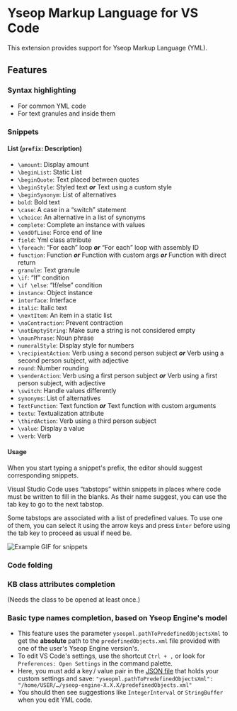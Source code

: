 # Yseop Markup Language for VS Code

This extension provides support for Yseop Markup Language (YML).

## Features

### Syntax highlighting

* For common YML code
* For text granules and inside them


### Snippets

#### List (`prefix`: Description)

* `\amount`: Display amount
* `\beginList`: Static List
* `\beginQuote`: Text placed between quotes
* `\beginStyle`: Styled text
  ***or*** Text using a custom style
* `\beginSynonym`: List of alternatives
* `bold`: Bold text
* `\case`: A case in a “switch” statement
* `\choice`: An alternative in a list of synonyms
* `complete`: Complete an instance with values
* `\endOfLine`: Force end of line
* `field`: Yml class attribute
* `\foreach`: “For each” loop
  ***or*** “For each” loop with assembly ID
* `function`: Function
  ***or*** Function with custom args
  ***or*** Function with direct return
* `granule`: Text granule
* `\if`: “If” condition
* `\if \else`: “If/else” condition
* `instance`: Object instance
* `interface`: Interface
* `italic`: Italic text
* `\nextItem`: An item in a static list
* `\noContraction`: Prevent contraction
* `\notEmptyString`: Make sure a string is not considered empty
* `\nounPhrase`: Noun phrase
* `numeralStyle`: Display style for numbers
* `\recipientAction`: Verb using a second person subject
  ***or*** Verb using a second person subject, with adjective
* `round`: Number rounding
* `\senderAction`: Verb using a first person subject
  ***or*** Verb using a first person subject, with adjective
* `\switch`: Handle values differently
* `synonyms`: List of alternatives
* `TextFunction`: Text function
  ***or*** Text function with custom arguments
* `textu`: Textualization attribute
* `\thirdAction`: Verb using a third person subject
* `\value`: Display a value
* `\verb`: Verb

[comment]: # (The snippet list can be updated using list-snippets.sh.)


#### Usage

When you start typing a snippet's prefix, the editor should suggest corresponding snippets.

Visual Studio Code uses “tabstops” within snippets in places where code must be written to fill in the blanks. As their name suggest, you can use the tab key to go to the next tabstop.

Some tabstops are associated with a list of predefined values. To use one of them, you can select it using the arrow keys and press `Enter` before using the tab key to proceed as usual if need be.

![Example GIF for snippets](https://raw.githubusercontent.com/yseop/vscode-yseopml/master/client/images/textualization.gif "Snippet for textualization.")


### Code folding
### KB class attributes completion

(Needs the class to be opened at least once.)


### Basic type names completion, based on Yseop Engine's model

* This feature uses the parameter `yseopml.pathToPredefinedObjectsXml` to get the **absolute** path to the `predefinedObjects.xml` file provided with one of the user's Yseop Engine version's.
* To edit VS Code's settings, use the shortcut `Ctrl + ,` or look for `Preferences: Open Settings` in the command palette.
* Here, you must add a key / value pair in the [JSON file](https://en.wikipedia.org/wiki/JSON#Example) that holds your custom settings and save: `"yseopml.pathToPredefinedObjectsXml": "/home/USER/…/yseop-engine-X.X.X/predefinedObjects.xml"`
* You should then see suggestions like `IntegerInterval` or `StringBuffer` when you edit YML code.
